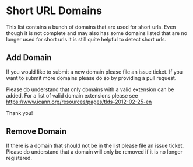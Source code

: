 # Short URL Domains
This list contains a bunch of domains that are used for short urls. Even though it is not complete and may also has some domains listed that are no longer used for short urls it is still quite helpful to detect short urls.

## Add Domain
If you would like to submit a new domain please file an issue ticket. If you want to submit more domains please do so by providing a pull request.

Please do understand that only domains with a valid extension can be added. For a list of valid domain extensions please see https://www.icann.org/resources/pages/tlds-2012-02-25-en

Thank you!

## Remove Domain
If there is a domain that should not be in the list please file an issue ticket. Please do understand that a domain will only be removed if it is no longer registered.
